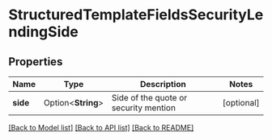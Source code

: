 # StructuredTemplateFieldsSecurityLendingSide

## Properties

Name | Type | Description | Notes
------------ | ------------- | ------------- | -------------
**side** | Option<**String**> | Side of the quote or security mention | [optional]

[[Back to Model list]](../README.md#documentation-for-models) [[Back to API list]](../README.md#documentation-for-api-endpoints) [[Back to README]](../README.md)


